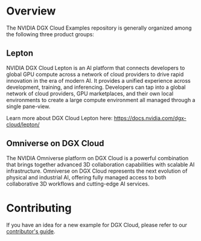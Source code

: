 <!--
SPDX-FileCopyrightText: Copyright (c) 2022-2025, NVIDIA CORPORATION & AFFILIATES. All rights reserved.
SPDX-License-Identifier: Apache-2.0

Licensed under the Apache License, Version 2.0 (the "License");
you may not use this file except in compliance with the License.
You may obtain a copy of the License at

http://www.apache.org/licenses/LICENSE-2.0

Unless required by applicable law or agreed to in writing, software
distributed under the License is distributed on an "AS IS" BASIS,
WITHOUT WARRANTIES OR CONDITIONS OF ANY KIND, either express or implied.
See the License for the specific language governing permissions and
limitations under the License.
-->

# Overview

The NVIDIA DGX Cloud Examples repository is generally organized among the following three product groups:

## Lepton

NVIDIA DGX Cloud Lepton is an AI platform that connects developers to global GPU compute across a network of cloud providers to drive rapid 
innovation in the era of modern AI. It provides a unified experience across development, training, and inferencing. Developers can tap into a 
global network of cloud providers, GPU marketplaces, and their own local environments to create a large compute environment 
all managed through a single pane-view.

Learn more about DGX Cloud Lepton here: https://docs.nvidia.com/dgx-cloud/lepton/

## Omniverse on DGX Cloud

The NVIDIA Omniverse platform on DGX Cloud is a powerful combination that brings together advanced 3D collaboration capabilities with scalable AI 
infrastructure. Omniverse on DGX Cloud represents the next evolution of physical and industrial AI, offering fully managed access to both 
collaborative 3D workflows and cutting-edge AI services.

# Contributing

If you have an idea for a new example for DGX Cloud, please refer to our [contributor's guide](./CONTRIBUTING.md).
